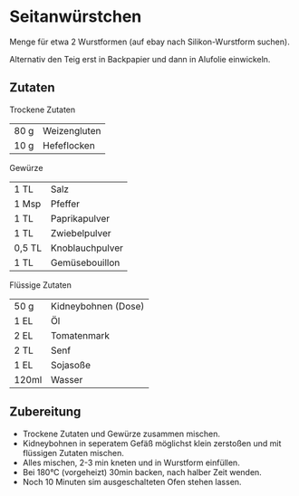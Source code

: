 # Seitanwürstchen

Menge für etwa 2 Wurstformen (auf ebay nach Silikon-Wurstform suchen).

Alternativ den Teig erst in Backpapier und dann in Alufolie einwickeln.

## Zutaten

Trockene Zutaten

|  |  |
| --- | --- |
| 80 g | Weizengluten |
| 10 g | Hefeflocken |

Gewürze

|  |  |
| --- | --- |
| 1 TL | Salz |
| 1 Msp | Pfeffer |
| 1 TL | Paprikapulver |
| 1 TL | Zwiebelpulver |
| 0,5 TL | Knoblauchpulver |
| 1 TL | Gemüsebouillon |

Flüssige Zutaten

|  |  |
| --- | --- |
| 50 g | Kidneybohnen (Dose) |
| 1 EL | Öl |
| 2 EL | Tomatenmark |
| 2 TL | Senf |
| 1 EL | Sojasoße |
| 120ml | Wasser |

## Zubereitung

- Trockene Zutaten und Gewürze zusammen mischen.
- Kidneybohnen in seperatem Gefäß möglichst klein zerstoßen und mit flüssigen Zutaten mischen.
- Alles mischen, 2-3 min kneten und in Wurstform einfüllen.
- Bei 180°C (vorgeheizt) 30min backen, nach halber Zeit wenden.
- Noch 10 Minuten sim ausgeschalteten Ofen stehen lassen.



